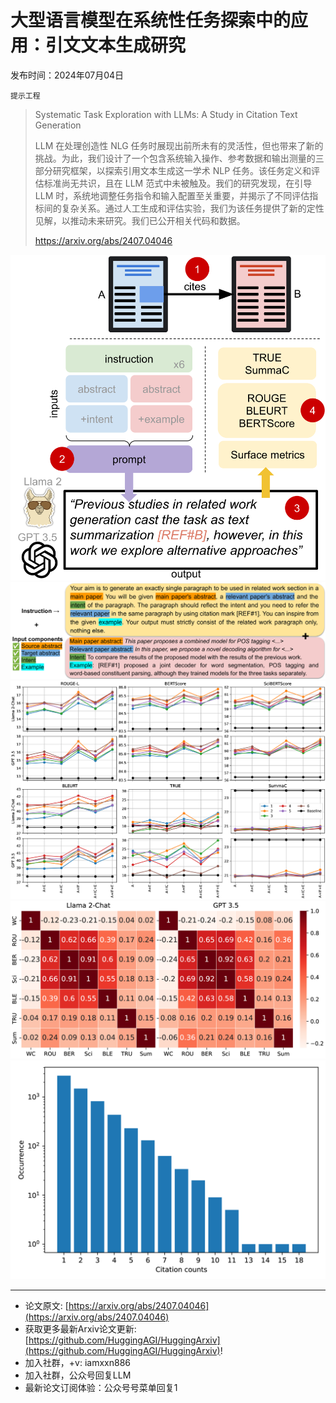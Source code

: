 # 大型语言模型在系统性任务探索中的应用：引文文本生成研究
发布时间：2024年07月04日

`提示工程`
> Systematic Task Exploration with LLMs: A Study in Citation Text Generation
>
> LLM 在处理创造性 NLG 任务时展现出前所未有的灵活性，但也带来了新的挑战。为此，我们设计了一个包含系统输入操作、参考数据和输出测量的三部分研究框架，以探索引用文本生成这一学术 NLP 任务。该任务定义和评估标准尚无共识，且在 LLM 范式中未被触及。我们的研究发现，在引导 LLM 时，系统地调整任务指令和输入配置至关重要，并揭示了不同评估指标间的复杂关系。通过人工生成和评估实验，我们为该任务提供了新的定性见解，以推动未来研究。我们已公开相关代码和数据。
>
> https://arxiv.org/abs/2407.04046

![](https://raw.githubusercontent.com/HuggingAGI/HuggingArxiv/main/paper_images/2407.04046/x1.png)
![](https://raw.githubusercontent.com/HuggingAGI/HuggingArxiv/main/paper_images/2407.04046/x2.png)
![](https://raw.githubusercontent.com/HuggingAGI/HuggingArxiv/main/paper_images/2407.04046/x3.png)
![](https://raw.githubusercontent.com/HuggingAGI/HuggingArxiv/main/paper_images/2407.04046/x4.png)
![](https://raw.githubusercontent.com/HuggingAGI/HuggingArxiv/main/paper_images/2407.04046/x5.png)

<hr />

- 论文原文: [https://arxiv.org/abs/2407.04046](https://arxiv.org/abs/2407.04046)
- 获取更多最新Arxiv论文更新: [https://github.com/HuggingAGI/HuggingArxiv](https://github.com/HuggingAGI/HuggingArxiv)!
- 加入社群，+v: iamxxn886
- 加入社群，公众号回复LLM
- 最新论文订阅体验：公众号号菜单回复1